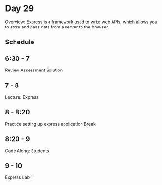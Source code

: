 # Day 29

Overview: Express is a framework used to write web APIs, which allows you to store and pass data from a server to the browser.

## Schedule

## 6:30 - 7

Review Assessment Solution

## 7 - 8

Lecture: Express

## 8 - 8:20

Practice setting up express application
Break

## 8:20 - 9

Code Along: Students

## 9 - 10

Express Lab 1
